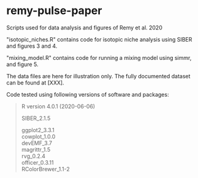 # remy-pulse-paper
Scripts used for data analysis and figures of Remy et al. 2020

"isotopic_niches.R" contains code for isotopic niche analysis using SIBER and figures 3 and 4.

"mixing_model.R" contains code for running a mixing model using simmr, and figure 5.

The data files are here for illustration only. The fully documented dataset can be found at [XXX].


Code tested using following versions of software and packages:
>R version 4.0.1 (2020-06-06)
>
>SIBER_2.1.5   
>
>ggplot2_3.3.1  
>cowplot_1.0.0      
>devEMF_3.7         
>magrittr_1.5       
>rvg_0.2.4          
>officer_0.3.11    
>RColorBrewer_1.1-2 
 